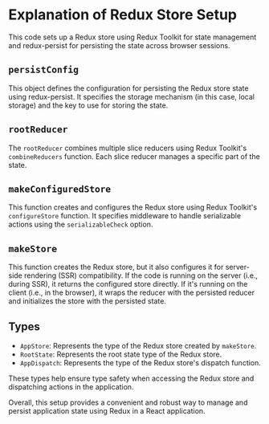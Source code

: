 # Explanation of Redux Store Setup

This code sets up a Redux store using Redux Toolkit for state management and redux-persist for persisting the state across browser sessions.

## `persistConfig`

This object defines the configuration for persisting the Redux store state using redux-persist. It specifies the storage mechanism (in this case, local storage) and the key to use for storing the state.

## `rootReducer`

The `rootReducer` combines multiple slice reducers using Redux Toolkit's `combineReducers` function. Each slice reducer manages a specific part of the state.

## `makeConfiguredStore`

This function creates and configures the Redux store using Redux Toolkit's `configureStore` function. It specifies middleware to handle serializable actions using the `serializableCheck` option.

## `makeStore`

This function creates the Redux store, but it also configures it for server-side rendering (SSR) compatibility. If the code is running on the server (i.e., during SSR), it returns the configured store directly. If it's running on the client (i.e., in the browser), it wraps the reducer with the persisted reducer and initializes the store with the persisted state.

## Types

- `AppStore`: Represents the type of the Redux store created by `makeStore`.
- `RootState`: Represents the root state type of the Redux store.
- `AppDispatch`: Represents the type of the Redux store's dispatch function.

These types help ensure type safety when accessing the Redux store and dispatching actions in the application.

Overall, this setup provides a convenient and robust way to manage and persist application state using Redux in a React application.
